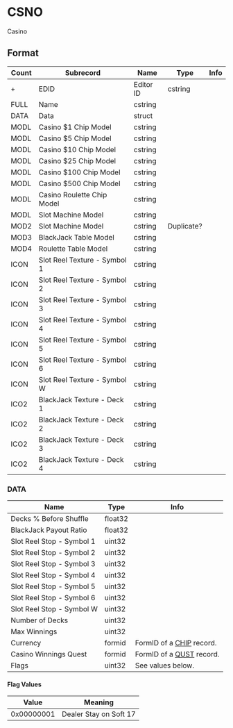 CSNO
====

Casino

## Format

Count | Subrecord | Name | Type | Info
------|-----------|------|------|-----
+ | EDID | Editor ID | cstring |
 | FULL | Name | cstring |
 | DATA | Data | struct |
 | MODL | Casino $1 Chip Model | cstring |
 | MODL | Casino $5 Chip Model | cstring |
 | MODL | Casino $10 Chip Model | cstring |
 | MODL | Casino $25 Chip Model | cstring |
 | MODL | Casino $100 Chip Model | cstring |
 | MODL | Casino $500 Chip Model | cstring |
 | MODL | Casino Roulette Chip Model | cstring |
 | MODL | Slot Machine Model | cstring |
 | MOD2 | Slot Machine Model | cstring | Duplicate?
 | MOD3 | BlackJack Table Model | cstring |
 | MOD4 | Roulette Table Model | cstring |
 | ICON | Slot Reel Texture - Symbol 1 | cstring |
 | ICON | Slot Reel Texture - Symbol 2 | cstring |
 | ICON | Slot Reel Texture - Symbol 3 | cstring |
 | ICON | Slot Reel Texture - Symbol 4 | cstring |
 | ICON | Slot Reel Texture - Symbol 5 | cstring |
 | ICON | Slot Reel Texture - Symbol 6 | cstring |
 | ICON | Slot Reel Texture - Symbol W | cstring |
 | ICO2 | BlackJack Texture - Deck 1 | cstring |
 | ICO2 | BlackJack Texture - Deck 2 | cstring |
 | ICO2 | BlackJack Texture - Deck 3 | cstring |
 | ICO2 | BlackJack Texture - Deck 4 | cstring |

### DATA

Name | Type | Info
-----|------|-----
Decks % Before Shuffle | float32 |
BlackJack Payout Ratio | float32 |
Slot Reel Stop - Symbol 1 | uint32 |
Slot Reel Stop - Symbol 2 | uint32 |
Slot Reel Stop - Symbol 3 | uint32 |
Slot Reel Stop - Symbol 4 | uint32 |
Slot Reel Stop - Symbol 5 | uint32 |
Slot Reel Stop - Symbol 6 | uint32 |
Slot Reel Stop - Symbol W | uint32 |
Number of Decks | uint32 |
Max Winnings | uint32 |
Currency | formid | FormID of a [CHIP](CHIP.md) record.
Casino Winnings Quest | formid | FormID of a [QUST](QUST.md) record.
Flags | uint32 | See values below.

#### Flag Values

Value | Meaning
------|--------
0x00000001 | Dealer Stay on Soft 17

